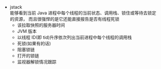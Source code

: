 * jstack  
能够看到当前 Java 进程中每个线程的当前状态、调用栈、锁住或等待去锁定的资源，
而且很强悍的是它还能直接报告是否有线程死锁
    * 该拉取快照的服务器时间
    * JVM 版本
    * 以线程 ID(即 tid)升序依次列出当前进程中每个线程的调用栈
    * 死锁(如果有的话)
    * 阻塞锁链
    * 打开的锁链
    * 监视器解锁情况跟踪